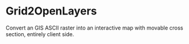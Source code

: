 # Grid2OpenLayers
Convert an GIS ASCII raster into an interactive map with movable cross section, entirely client side.
